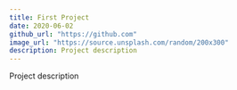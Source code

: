 ```yaml
---
title: First Project
date: 2020-06-02
github_url: "https://github.com"
image_url: "https://source.unsplash.com/random/200x300"
description: Project description
---
```


Project description
